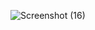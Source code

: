 
![Screenshot (16)](https://github.com/Krish4893/Table/assets/153166445/c97bf07b-a75f-48a3-ad9e-ce19379aff17)

